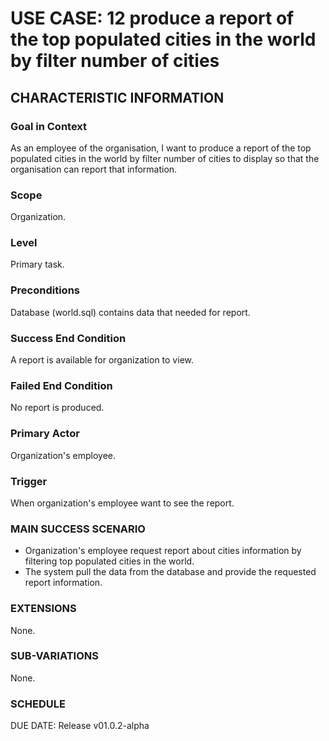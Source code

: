 # USE CASE: 12 produce a report of the top populated cities in the world by filter number of cities
## CHARACTERISTIC INFORMATION
### Goal in Context
As an employee of the organisation, I want to produce a report of the top populated cities in the world by filter number of cities to display so that the organisation can report that information.
### Scope
Organization.

### Level
Primary task.

### Preconditions
Database (world.sql) contains data that needed for report.

### Success End Condition
A report is available for organization to view.

### Failed End Condition
No report is produced.

### Primary Actor
Organization's employee.

### Trigger
When organization's employee want to see the report.

### MAIN SUCCESS SCENARIO
* Organization's employee request report about cities information by filtering top populated cities in the world.
* The system pull the data from the database and provide the requested report information.

### EXTENSIONS
None.

### SUB-VARIATIONS
None.

### SCHEDULE
DUE DATE: Release v01.0.2-alpha
